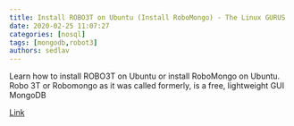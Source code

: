 ```yaml
---
title: Install ROBO3T on Ubuntu (Install RoboMongo) - The Linux GURUS
date: 2020-02-25 11:07:27
categories: [nosql]
tags: [mongodb,robot3]
authors: sedlav
---
```


Learn how to install ROBO3T on Ubuntu or install RoboMongo on Ubuntu. Robo 3T or Robomongo as it was called formerly, is a free, lightweight GUI MongoDB

[Link](https://thelinuxgurus.com/install-robo3t-on-ubuntu/)
